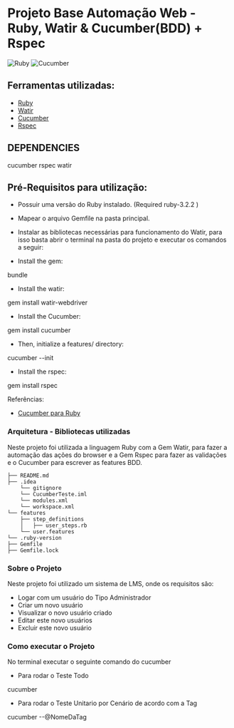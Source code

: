 # Projeto Base Automação Web - Ruby, Watir & Cucumber(BDD) + Rspec

![Ruby](https://img.shields.io/badge/ruby-%23CC342D.svg?style=for-the-badge&logo=ruby&logoColor=white)
![Cucumber](https://img.shields.io/badge/Cucumber-43B02A?style=for-the-badge&logo=cucumber&logoColor=white)

## Ferramentas utilizadas:
- [Ruby](https://www.ruby-lang.org/en/ "Ruby")
- [Watir](http://watir.com/ "Watir")
- [Cucumber](https://cucumber.io/ "Cucumber")
- [Rspec](https://rspec.info/ "Rspec")

## DEPENDENCIES

  cucumber
  rspec
  watir

## Pré-Requisitos para utilização:

- Possuir uma versão do Ruby instalado. (Required ruby-3.2.2 )
- Mapear o arquivo Gemfile na pasta principal.
- Instalar as bibliotecas necessárias para funcionamento do Watir, para
isso basta abrir o terminal na pasta do projeto e executar os comandos a seguir:

- Install the gem:

bundle

- Install the watir:

gem install watir-webdriver

- Install the Cucumber:

gem install cucumber

- Then, initialize a features/ directory:

cucumber --init

- Install the rspec:

gem install rspec

Referências:

- [Cucumber para Ruby](https://cucumber.io/docs/installation/ruby/ "Cucumber")


### Arquitetura - Bibliotecas utilizadas

Neste projeto foi utilizada a linguagem Ruby com a Gem Watir, para fazer a automação das ações do browser e a Gem Rspec para fazer as validações e o Cucumber para escrever as features BDD.

```
├── README.md
├── .idea
    └── gitignore
    └── CucumberTeste.iml
    └── modules.xml
    └── workspace.xml
└── features
    ├── step_definitions
    │   ├── user_steps.rb
    └── user.features
└── .ruby-version
├── Gemfile
├── Gemfile.lock

```

### Sobre o Projeto

Neste projeto foi utilizado um sistema de LMS, onde os requisitos são:

- Logar com um usuário do Tipo Administrador
- Criar um novo usuário
- Visualizar o novo usuário criado
- Editar este novo usuários
- Excluir este novo usuário

### Como executar o Projeto

No terminal executar o seguinte comando do cucumber

- Para rodar o Teste Todo

cucumber 

- Para rodar o Teste Unitario por Cenário de acordo com a Tag

cucumber --@NomeDaTag
